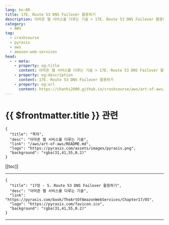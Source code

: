 ```yaml
---
lang: ko-KR
title: 17E. Route 53 DNS Failover 활용하기
description: 아마존 웹 서비스를 다루는 기술 > 17E. Route 53 DNS Failover 활용하기
category:
  - AWS
tag: 
  - crashcourse
  - pyrasis
  - aws 
  - amazon-web-services
head:
  - - meta:
    - property: og:title
      content: 아마존 웹 서비스를 다루는 기술 > 17E. Route 53 DNS Failover 활용하기
    - property: og:description
      content: 17E. Route 53 DNS Failover 활용하기
    - property: og:url
      content: https://chanhi2000.github.io/crashcourse/aws/art-of-aws/17E.html
---
```


# {{ $frontmatter.title }} 관련

```component VPCard
{
  "title": "목차",
  "desc": "아마존 웹 서비스를 다루는 기술",
  "link": "/aws/art-of-aws/README.md",
  "logo": "https://pyrasis.com/assets/images/pyrasis.png",
  "background": "rgba(31,41,55,0.2)"
}
```

[[toc]]

---

```component VPCard
{
  "title": "17장 - 5. Route 53 DNS Failover 활용하기",
  "desc": "아마존 웹 서비스를 다루는 기술",
  "link": "https://pyrasis.com/book/TheArtOfAmazonWebServices/Chapter17/05",
  "logo": "https://pyrasis.com/favicon.ico",
  "background": "rgba(31,41,55,0.2)"
}
```

<!-- TODO: 작성 -->

---

<TagLinks />